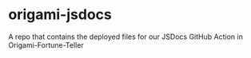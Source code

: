 # origami-jsdocs
A repo that contains the deployed files for our JSDocs GitHub Action in Origami-Fortune-Teller
